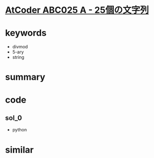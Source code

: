 # [AtCoder ABC025 A - 25個の文字列](https://atcoder.jp/contests/abc025/tasks/abc025_a)


# keywords 
- divmod
- 5-ary
- string

# summary


# code 
## sol_0
- python


# similar 

